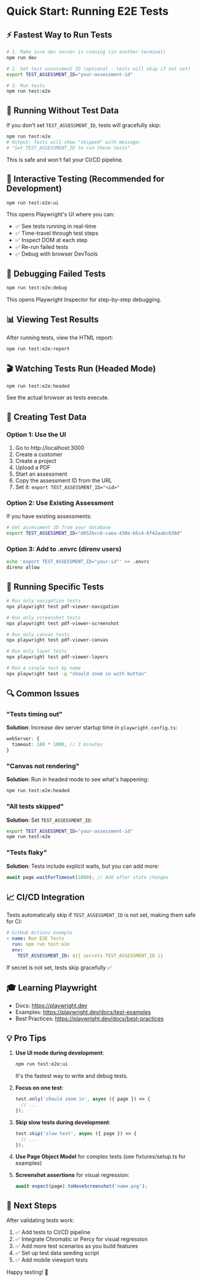 # Quick Start: Running E2E Tests

## ⚡ Fastest Way to Run Tests

```bash
# 1. Make sure dev server is running (in another terminal)
npm run dev

# 2. Set test assessment ID (optional - tests will skip if not set)
export TEST_ASSESSMENT_ID="your-assessment-id"

# 3. Run tests
npm run test:e2e
```

## 🎯 Running Without Test Data

If you don't set `TEST_ASSESSMENT_ID`, tests will gracefully skip:

```bash
npm run test:e2e
# Output: Tests will show "skipped" with message:
# "Set TEST_ASSESSMENT_ID to run these tests"
```

This is safe and won't fail your CI/CD pipeline.

## 🎨 Interactive Testing (Recommended for Development)

```bash
npm run test:e2e:ui
```

This opens Playwright's UI where you can:

- ✅ See tests running in real-time
- ✅ Time-travel through test steps
- ✅ Inspect DOM at each step
- ✅ Re-run failed tests
- ✅ Debug with browser DevTools

## 🐛 Debugging Failed Tests

```bash
npm run test:e2e:debug
```

This opens Playwright Inspector for step-by-step debugging.

## 📊 Viewing Test Results

After running tests, view the HTML report:

```bash
npm run test:e2e:report
```

## 🎬 Watching Tests Run (Headed Mode)

```bash
npm run test:e2e:headed
```

See the actual browser as tests execute.

## 📝 Creating Test Data

### Option 1: Use the UI

1. Go to http://localhost:3000
2. Create a customer
3. Create a project
4. Upload a PDF
5. Start an assessment
6. Copy the assessment ID from the URL
7. Set it: `export TEST_ASSESSMENT_ID="<id>"`

### Option 2: Use Existing Assessment

If you have existing assessments:

```bash
# Get assessment ID from your database
export TEST_ASSESSMENT_ID="d052bcc6-caea-430e-b5c4-6f42aabc638d"
```

### Option 3: Add to .envrc (direnv users)

```bash
echo 'export TEST_ASSESSMENT_ID="your-id"' >> .envrc
direnv allow
```

## 🏃 Running Specific Tests

```bash
# Run only navigation tests
npx playwright test pdf-viewer-navigation

# Run only screenshot tests
npx playwright test pdf-viewer-screenshot

# Run only canvas tests
npx playwright test pdf-viewer-canvas

# Run only layer tests
npx playwright test pdf-viewer-layers

# Run a single test by name
npx playwright test -g "should zoom in with button"
```

## 🔍 Common Issues

### "Tests timing out"

**Solution**: Increase dev server startup time in `playwright.config.ts`:

```typescript
webServer: {
  timeout: 180 * 1000, // 3 minutes
}
```

### "Canvas not rendering"

**Solution**: Run in headed mode to see what's happening:

```bash
npm run test:e2e:headed
```

### "All tests skipped"

**Solution**: Set `TEST_ASSESSMENT_ID`:

```bash
export TEST_ASSESSMENT_ID="your-assessment-id"
npm run test:e2e
```

### "Tests flaky"

**Solution**: Tests include explicit waits, but you can add more:

```typescript
await page.waitForTimeout(1000); // Add after state changes
```

## 📈 CI/CD Integration

Tests automatically skip if `TEST_ASSESSMENT_ID` is not set, making them safe for CI:

```yaml
# GitHub Actions example
- name: Run E2E Tests
  run: npm run test:e2e
  env:
    TEST_ASSESSMENT_ID: ${{ secrets.TEST_ASSESSMENT_ID }}
```

If secret is not set, tests skip gracefully ✅

## 🎓 Learning Playwright

- Docs: https://playwright.dev
- Examples: https://playwright.dev/docs/test-examples
- Best Practices: https://playwright.dev/docs/best-practices

## 💡 Pro Tips

1. **Use UI mode during development**:

   ```bash
   npm run test:e2e:ui
   ```

   It's the fastest way to write and debug tests.

2. **Focus on one test**:

   ```typescript
   test.only('should zoom in', async ({ page }) => {
     // ...
   });
   ```

3. **Skip slow tests during development**:

   ```typescript
   test.skip('slow test', async ({ page }) => {
     // ...
   });
   ```

4. **Use Page Object Model** for complex tests (see fixtures/setup.ts for examples)

5. **Screenshot assertions** for visual regression:
   ```typescript
   await expect(page).toHaveScreenshot('name.png');
   ```

## 🚀 Next Steps

After validating tests work:

1. ✅ Add tests to CI/CD pipeline
2. ✅ Integrate Chromatic or Percy for visual regression
3. ✅ Add more test scenarios as you build features
4. ✅ Set up test data seeding script
5. ✅ Add mobile viewport tests

Happy testing! 🎉
